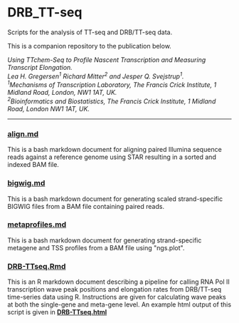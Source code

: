 # DRB_TT-seq

Scripts for the analysis of TT-seq and DRB/TT-seq data.

This is a companion repository to the publication below.  

*Using TTchem-Seq to Profile Nascent Transcription and Measuring Transcript Elongation.*<br>
*Lea H. Gregersen<sup>1</sup> Richard Mitter<sup>2</sup> and Jesper Q. Svejstrup<sup>1</sup>.*<br>
*<sup>1</sup>Mechanisms of Transcription Laboratory, The Francis Crick Institute, 1 Midland Road, London, NW1 1AT, UK.*<br>
*<sup>2</sup>Bioinformatics and Biostatistics, The Francis Crick Institute, 1 Midland Road, London NW1 1AT, UK.*<br>

---

### [align.md](https://github.com/crickbabs/DRB_TT-seq/blob/master/align.md)
This is a bash markdown document for aligning paired Illumina sequence reads against a reference genome using STAR resulting in a sorted and indexed BAM file.

### [bigwig.md](https://github.com/crickbabs/DRB_TT-seq/blob/master/bigwig.md)
This is a bash markdown document for generating scaled strand-specific BIGWIG files from a BAM file containing paired reads.

### [metaprofiles.md](https://github.com/crickbabs/DRB_TT-seq/blob/master/metaprofiles.md)
This is a bash markdown document for generating strand-specific metagene and TSS profiles from a BAM file using "ngs.plot".

### [DRB-TTseq.Rmd](https://github.com/crickbabs/DRB_TT-seq/blob/master/DRB-TTseq.Rmd)
This is an R markdown document describing a pipeline for calling RNA Pol II transcription wave peak positions and elongation rates from DRB/TT-seq time-series data using R.  Instructions are given for calculating wave peaks at both the single-gene and meta-gene level.  An example html output of this script is given in **[DRB-TTseq.html](https://github.com/crickbabs/DRB_TT-seq/blob/master/DRB-TTseq.html)**
